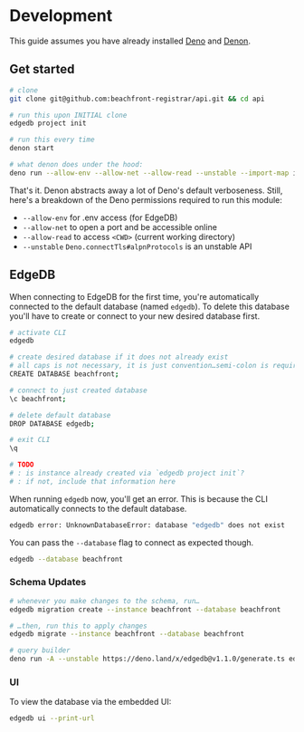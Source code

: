 # Development

This guide assumes you have already installed [Deno](https://deno.land/#installation) and [Denon](https://github.com/denosaurs/denon#install).



## Get started

```sh
# clone
git clone git@github.com:beachfront-registrar/api.git && cd api
```

```sh
# run this upon INITIAL clone
edgedb project init

# run this every time
denon start

# what denon does under the hood:
deno run --allow-env --allow-net --allow-read --unstable --import-map import_map.json main.ts
```

That's it. Denon abstracts away a lot of Deno's default verboseness. Still, here's a breakdown of the Deno permissions required to run this module:

- `--allow-env` for .env access (for EdgeDB)
- `--allow-net` to open a port and be accessible online
- `--allow-read` to access `<CWD>` (current working directory)
- `--unstable` `Deno.connectTls#alpnProtocols` is an unstable API



## EdgeDB

When connecting to EdgeDB for the first time, you're automatically connected to the default database (named `edgedb`). To delete this database you'll have to create or connect to your new desired database first.

```sh
# activate CLI
edgedb

# create desired database if it does not already exist
# all caps is not necessary, it is just convention…semi-colon is required
CREATE DATABASE beachfront;

# connect to just created database
\c beachfront;

# delete default database
DROP DATABASE edgedb;

# exit CLI
\q

# TODO
# : is instance already created via `edgedb project init`?
# : if not, include that information here
```

When running `edgedb` now, you'll get an error. This is because the CLI automatically connects to the default database.

```sh
edgedb error: UnknownDatabaseError: database "edgedb" does not exist
```

You can pass the `--database` flag to connect as expected though.

```sh
edgedb --database beachfront
```

### Schema Updates

```sh
# whenever you make changes to the schema, run…
edgedb migration create --instance beachfront --database beachfront

# …then, run this to apply changes
edgedb migrate --instance beachfront --database beachfront

# query builder
deno run -A --unstable https://deno.land/x/edgedb@v1.1.0/generate.ts edgeql-js --instance beachfront --database beachfront --target deno
```

<!-- The query builder will generate files in `dbschema/edgeql-js`. You'll need to do a bit of manual work now. For every import that comes from `"/edgedb"`, replace with `"../../edgedb.ts";`. That way, the pastry-server binary will actually work when you compile it. -->

<!--
### Data Explorer

Here are some examples of how to add records to the database via the `edgedb` CLI. Invoke the CLI with `edgedb --instance beachfront`.

#### Insert A record

```
insert PlainRecord {
  class := "IN",
  data := "123.345.567.789",
  name := "domain.tld",
  ttl := 604800,
  type := "A",
  created := datetime_of_transaction(),
  updated := datetime_of_transaction()
};
```

#### Insert AAAA record

```
insert PlainRecord {
  class := "IN",
  data := "2002:20f1:7112:523e:6511:14ff:fe8f:979d",
  name := "domain.tld",
  ttl := 604800,
  type := "AAAA",
  created := datetime_of_transaction(),
  updated := datetime_of_transaction()
};
```
-->

### UI

To view the database via the embedded UI:

```sh
edgedb ui --print-url
```

